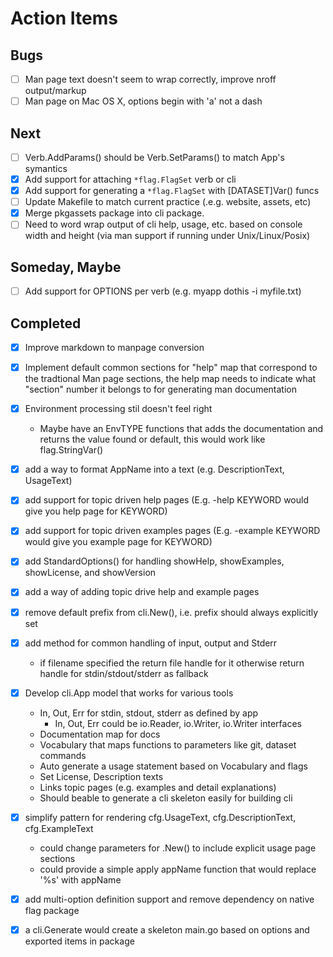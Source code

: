 
# Action Items

## Bugs

+ [ ] Man page text doesn't seem to wrap correctly, improve nroff output/markup
+ [ ] Man page on Mac OS X, options begin with 'a' not a dash

## Next

+ [ ] Verb.AddParams() should be Verb.SetParams() to match App's symantics
+ [x] Add support for attaching `*flag.FlagSet` verb or cli
+ [x] Add support for generating a `*flag.FlagSet` with [DATASET]Var() funcs
+ [ ] Update Makefile to match current practice (.e.g. website, assets, etc)
+ [x] Merge pkgassets package into cli package.
+ [ ] Need to word wrap output of cli help, usage, etc. based on console width and height (via man support if running under Unix/Linux/Posix)

## Someday, Maybe

+ [ ] Add support for OPTIONS per verb (e.g. myapp dothis -i myfile.txt)

## Completed

+ [x] Improve markdown to manpage conversion
+ [x] Implement default common sections for "help" map that correspond to the tradtional Man page sections, the help map needs to indicate what "section" number it belongs to for generating man documentation


+ [x] Environment processing stil doesn't feel right
    + Maybe have an EnvTYPE functions that adds the documentation and returns the value found or default, this would work like flag.StringVar() 
+ [x] add a way to format AppName into a text (e.g. DescriptionText, UsageText)
+ [x] add support for topic driven help pages (E.g. -help KEYWORD would give you help page for KEYWORD)
+ [x] add support for topic driven examples pages (E.g. -example KEYWORD would give you example page for KEYWORD)
+ [x] add StandardOptions() for handling showHelp, showExamples, showLicense, and showVersion
+ [x] add a way of adding topic drive help and example pages 
+ [x] remove default prefix from cli.New(), i.e. prefix should always explicitly set
+ [x] add method for common handling of input, output and Stderr
    + if filename specified the return file handle for it otherwise return handle for stdin/stdout/stderr as fallback
+ [x] Develop cli.App model that works for various tools
    + In, Out, Err for stdin, stdout, stderr as defined by app
         + In, Out, Err could be io.Reader, io.Writer, io.Writer interfaces
    + Documentation map for docs
    + Vocabulary that maps functions to parameters like git, dataset commands
    + Auto generate a usage statement based on Vocabulary and flags
    + Set License, Description texts
    + Links topic pages (e.g. examples and detail explanations)
    + Should beable to generate a cli skeleton easily for building cli
+ [x] simplify pattern for rendering cfg.UsageText, cfg.DescriptionText, cfg.ExampleText
    + could change parameters for .New() to include explicit usage page sections
    + could provide a simple apply appName function  that would replace '%s' with appName
+ [x] add multi-option definition support and remove dependency on native flag package
+ [x] a cli.Generate would create a skeleton main.go based on options and exported items in package

